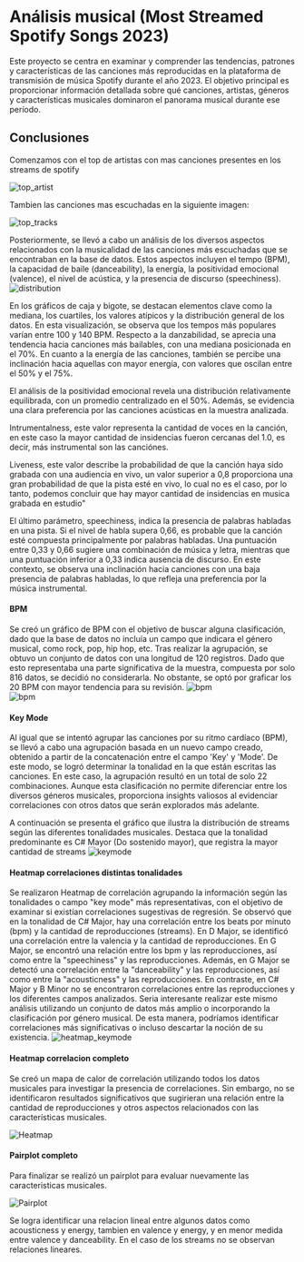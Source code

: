 
# Análisis musical (Most Streamed Spotify Songs 2023)

Este proyecto se centra en examinar y comprender las tendencias, patrones y características de las canciones más reproducidas en la plataforma de transmisión de música Spotify durante el año 2023. El objetivo principal es proporcionar información detallada sobre qué canciones, artistas, géneros y características musicales dominaron el panorama musical durante ese período.


## Conclusiones
Comenzamos con el top de artistas con mas canciones presentes en los streams de spotify

![top_artist](https://github.com/IvesCaceres/spotify-project/blob/main/Files/top%20artist.jpg?raw=true)

Tambien las canciones mas escuchadas en la siguiente imagen:

![top_tracks](https://github.com/IvesCaceres/spotify-project/blob/main/Files/top%20songs.jpg?raw=true)

Posteriormente, se llevó a cabo un análisis de los diversos aspectos relacionados con la musicalidad de las canciones más escuchadas que se encontraban en la base de datos. Estos aspectos incluyen el tempo (BPM), la capacidad de baile (danceability), la energía, la positividad emocional (valence), el nivel de acústica, y la presencia de discurso (speechiness).
![distribution](https://github.com/IvesCaceres/spotify-project/blob/main/Files/plots%20distribution.png?raw=true)

En los gráficos de caja y bigote, se destacan elementos clave como la mediana, los cuartiles, los valores atípicos y la distribución general de los datos. En esta visualización, se observa que los tempos más populares varían entre 100 y 140 BPM. Respecto a la danzabilidad, se aprecia una tendencia hacia canciones más bailables, con una mediana posicionada en el 70%. En cuanto a la energía de las canciones, también se percibe una inclinación hacia aquellas con mayor energía, con valores que oscilan entre el 50% y el 75%.

El análisis de la positividad emocional revela una distribución relativamente equilibrada, con un promedio centralizado en el 50%. Además, se evidencia una clara preferencia por las canciones acústicas en la muestra analizada.

Intrumentalness, este valor representa la cantidad de voces en la canción, en este caso la mayor cantidad de insidencias fueron cercanas del 1.0, es decir, más instrumental son las canciónes.

Liveness, este valor describe la probabilidad de que la canción haya sido grabada con una audiencia en vivo, un valor superior a 0,8 proporciona una gran probabilidad de que la pista esté en vivo, lo cual no es el caso, por lo tanto, podemos concluir que hay mayor cantidad de insidencias en musica grabada en estudio" 

El último parámetro, speechiness, indica la presencia de palabras habladas en una pista. Si el nivel de habla supera 0,66, es probable que la canción esté compuesta principalmente por palabras habladas. Una puntuación entre 0,33 y 0,66 sugiere una combinación de música y letra, mientras que una puntuación inferior a 0,33 indica ausencia de discurso. En este contexto, se observa una inclinación hacia canciones con una baja presencia de palabras habladas, lo que refleja una preferencia por la música instrumental.

#### BPM
Se creó un gráfico de BPM con el objetivo de buscar alguna clasificación, dado que la base de datos no incluía un campo que indicara el género musical, como rock, pop, hip hop, etc. Tras realizar la agrupación, se obtuvo un conjunto de datos con una longitud de 120 registros. Dado que esto representaba una parte significativa de la muestra, compuesta por solo 816 datos, se decidió no considerarla. No obstante, se optó por graficar los 20 BPM con mayor tendencia para su revisión.
![bpm](https://github.com/IvesCaceres/spotify-project/blob/main/Files/plot%20bpm%20x%20streams.png?raw=true)   
![bpm](https://github.com/IvesCaceres/spotify-project/blob/main/Files/pie%20bpm.png?raw=true)   

#### Key Mode
Al igual que se intentó agrupar las canciones por su ritmo cardíaco (BPM), se llevó a cabo una agrupación basada en un nuevo campo creado, obtenido a partir de la concatenación entre el campo 'Key' y 'Mode'. De este modo, se logró determinar la tonalidad en la que están escritas las canciones. En este caso, la agrupación resultó en un total de solo 22 combinaciones. Aunque esta clasificación no permite diferenciar entre los diversos géneros musicales, proporciona insights valiosos al evidenciar correlaciones con otros datos que serán explorados más adelante.

A continuación se presenta el gráfico que ilustra la distribución de streams según las diferentes tonalidades musicales. Destaca que la tonalidad predominante es C# Mayor (Do sostenido mayor), que registra la mayor cantidad de streams
![keymode](https://github.com/IvesCaceres/spotify-project/blob/main/Files/streams%20x%20keymode.png?raw=true)

#### Heatmap correlaciones distintas tonalidades

Se realizaron Heatmap de correlación agrupando la información según las tonalidades o campo "key mode" más representativas, con el objetivo de examinar si existían correlaciones sugestivas de regresión. Se observó que en la tonalidad de C# Major, hay una correlación entre los beats por minuto (bpm) y la cantidad de reproducciones (streams). En D Major, se identificó una correlación entre la valencia y la cantidad de reproducciones. En G Major, se encontró una relación entre los bpm y las reproducciones, así como entre la "speechiness" y las reproducciones. Además, en G Major se detectó una correlación entre la "danceability" y las reproducciones, así como entre la "acousticness" y las reproducciones. En contraste, en C# Major y B Minor no se encontraron correlaciones entre las reproducciones y los diferentes campos analizados.
Seria interesante realizar este mismo análisis utilizando un conjunto de datos más amplio o incorporando la clasificación por género musical. De esta manera, podríamos identificar correlaciones más significativas o incluso descartar la noción de su existencia.
![heatmap_keymode](https://github.com/IvesCaceres/spotify-project/blob/main/Files/heatmap%20por%20key.png?raw=true)

#### Heatmap correlacion completo
Se creó un mapa de calor de correlación utilizando todos los datos musicales para investigar la presencia de correlaciones. Sin embargo, no se identificaron resultados significativos que sugirieran una relación entre la cantidad de reproducciones y otros aspectos relacionados con las características musicales.

![Heatmap](https://github.com/IvesCaceres/spotify-project/blob/main/Files/heatmap%20all.png?raw=true)

#### Pairplot completo
Para finalizar se realizó un pairplot para evaluar nuevamente las caracteristicas musicales.

![Pairplot](https://github.com/IvesCaceres/spotify-project/blob/main/Files/pairplot.png?raw=true) 

Se logra identificar una relacion lineal entre algunos datos como acousticness y energy, tambien en valence y energy, y en menor medida entre valence y danceability. En el caso de los streams no se observan relaciones lineares.

